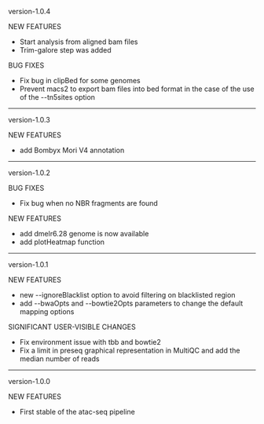 version-1.0.4

NEW FEATURES

  - Start analysis from aligned bam files
  - Trim-galore step was added

BUG FIXES

  - Fix bug in clipBed for some genomes
  - Prevent macs2 to export bam files into bed format in the case of the use of the --tn5sites option

***********************************
version-1.0.3

NEW FEATURES

  - add Bombyx Mori V4 annotation

**********************************
version-1.0.2

BUG FIXES

  - Fix bug when no NBR fragments are found

NEW FEATURES

  - add dmelr6.28 genome is now available
  - add plotHeatmap function

***********************************
version-1.0.1

NEW FEATURES

  - new --ignoreBlacklist option to avoid filtering on blacklisted region
  - add --bwaOpts and --bowtie2Opts parameters to change the default mapping options

SIGNIFICANT USER-VISIBLE CHANGES

  - Fix environment issue with tbb and bowtie2
  - Fix a limit in preseq graphical representation in MultiQC and add the median number of reads

***********************************
version-1.0.0

NEW FEATURES

  - First stable of the atac-seq pipeline


